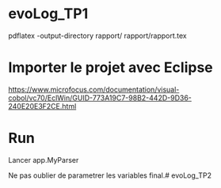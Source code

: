 # evoLog_TP1

pdflatex -output-directory rapport/ rapport/rapport.tex 

# Importer le projet avec Eclipse

https://www.microfocus.com/documentation/visual-cobol/vc70/EclWin/GUID-773A19C7-98B2-442D-9D36-240E20E3F2CE.html

# Run

Lancer app.MyParser

Ne pas oublier de parametrer les variables final.# evoLog_TP2
